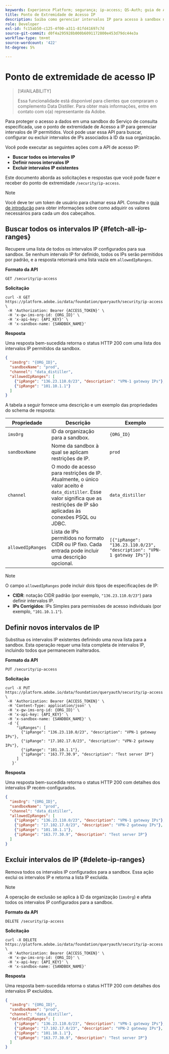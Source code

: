 ```yaml
---
keywords: Experience Platform; segurança; ip-access; QS-Auth; guia de API; serviço de consulta; intervalos de IP
title: Ponto de Extremidade de Acesso IP
description: Saiba como gerenciar intervalos IP para acesso à sandbox no Serviço de consulta usando o ponto de extremidade da API de acesso IP.
role: Developer
exl-id: fc15ab50-c125-4f00-a311-81fd41697c7d
source-git-commit: d0f4a295928b000b6091172800e453d79dc44e3a
workflow-type: tm+mt
source-wordcount: '422'
ht-degree: 5%

---
```


# Ponto de extremidade de acesso IP

>[!AVAILABILITY]
>
>Essa funcionalidade está disponível para clientes que compraram o complemento Data Distiller. Para obter mais informações, entre em contato com o(a) representante da Adobe.

Para proteger o acesso a dados em uma sandbox do Serviço de consulta especificada, use o ponto de extremidade de Acesso a IP para gerenciar intervalos de IP permitidos. Você pode usar essa API para buscar, configurar ou excluir intervalos de IPs associados à ID da sua organização.

Você pode executar as seguintes ações com a API de acesso IP:

- **Buscar todos os intervalos IP**
- **Definir novos intervalos IP**
- **Excluir intervalos IP existentes**

Este documento aborda as solicitações e respostas que você pode fazer e receber do ponto de extremidade `/security/ip-access`.

>[!NOTE]
>
>Você deve ter um token de usuário para chamar essa API. Consulte o [guia de introdução](./getting-started.md) para obter informações sobre como adquirir os valores necessários para cada um dos cabeçalhos.

## Buscar todos os intervalos IP {#fetch-all-ip-ranges}

Recupere uma lista de todos os intervalos IP configurados para sua sandbox. Se nenhum intervalo IP for definido, todos os IPs serão permitidos por padrão, e a resposta retornará uma lista vazia em `allowedIpRanges`.

**Formato da API**

```http
GET /security/ip-access
```

**Solicitação**

```shell
curl -X GET https://platform.adobe.io/data/foundation/queryauth/security/ip-access \
 -H 'Authorization: Bearer {ACCESS_TOKEN}' \
 -H 'x-gw-ims-org-id: {ORG_ID}' \
 -H 'x-api-key: {API_KEY}' \
 -H 'x-sandbox-name: {SANDBOX_NAME}'
```

**Resposta**

Uma resposta bem-sucedida retorna o status HTTP 200 com uma lista dos intervalos IP permitidos da sandbox.

```json
{
  "imsOrg": "{ORG_ID}",
  "sandboxName": "prod",
  "channel": "data_distiller",
  "allowedIpRanges": [
    {"ipRange": "136.23.110.0/23", "description": "VPN-1 gateway IPs"},
    {"ipRange": "101.10.1.1"}
  ]
}
```

A tabela a seguir fornece uma descrição e um exemplo das propriedades do schema de resposta:

| Propriedade | Descrição | Exemplo |
|------------------|---------------------------------------------|-----------------------------------------------------------------------------------------------|
| `imsOrg` | ID da organização para a sandbox. | `{ORG_ID}` |
| `sandboxName` | Nome da sandbox à qual se aplicam restrições de IP. | `prod` |
| `channel` | O modo de acesso para restrições de IP. Atualmente, o único valor aceito é `data_distiller`. Esse valor significa que as restrições de IP são aplicadas às conexões PSQL ou JDBC. | `data_distiller` |
| `allowedIpRanges` | Lista de IPs permitidos no formato CIDR ou IP fixo. Cada entrada pode incluir uma descrição opcional. | `[{"ipRange": "136.23.110.0/23", "description": "VPN-1 gateway IPs"}]` |

>[!NOTE]
>
>O campo `allowedIpRanges` pode incluir dois tipos de especificações de IP:<br><ul><li>**CIDR**: notação CIDR padrão (por exemplo, `"136.23.110.0/23"`) para definir intervalos IP.</li><li>**IPs Corrigidos**: IPs Simples para permissões de acesso individuais (por exemplo, `"101.10.1.1"`).</li></ul>

## Definir novos intervalos de IP

Substitua os intervalos IP existentes definindo uma nova lista para a sandbox. Esta operação requer uma lista completa de intervalos IP, incluindo todos que permanecem inalterados.

**Formato da API**

```http
PUT /security/ip-access
```

**Solicitação**

```shell
curl -X PUT https://platform.adobe.io/data/foundation/queryauth/security/ip-access \
 -H 'Authorization: Bearer {ACCESS_TOKEN}' \
 -H 'Content-Type: application/json' \
 -H 'x-gw-ims-org-id: {ORG_ID}' \
 -H 'x-api-key: {API_KEY}' \
 -H 'x-sandbox-name: {SANDBOX_NAME}' \
 -d '{
     "ipRanges": [
       {"ipRange": "136.23.110.0/23", "description": "VPN-1 gateway IPs"},
       {"ipRange": "17.102.17.0/23", "description": "VPN-2 gateway IPs"},
       {"ipRange": "101.10.1.1"},
       {"ipRange": "163.77.30.9", "description": "Test server IP"}
     ]
   }'
```

**Resposta**

Uma resposta bem-sucedida retorna o status HTTP 200 com detalhes dos intervalos IP recém-configurados.

```json
{
  "imsOrg": "{ORG_ID}",
  "sandboxName": "prod",
  "channel": "data_distiller",
  "allowedIpRanges": [
    {"ipRange": "136.23.110.0/23", "description": "VPN-1 gateway IPs"},
    {"ipRange": "17.102.17.0/23", "description": "VPN-2 gateway IPs"},
    {"ipRange": "101.10.1.1"},
    {"ipRange": "163.77.30.9", "description": "Test server IP"}
  ]
}
```

## Excluir intervalos de IP {#delete-ip-ranges}

Remova todos os intervalos IP configurados para a sandbox. Essa ação exclui os intervalos IP e retorna a lista IP excluída.

>[!NOTE]
>
>A operação de exclusão se aplica à ID da organização (`imsOrg`) e afeta todos os intervalos IP configurados para a sandbox.

**Formato da API**

```http
DELETE /security/ip-access
```

**Solicitação**

```shell
curl -X DELETE https://platform.adobe.io/data/foundation/queryauth/security/ip-access \
 -H 'Authorization: Bearer {ACCESS_TOKEN}' \
 -H 'x-gw-ims-org-id: {ORG_ID}' \
 -H 'x-api-key: {API_KEY}' \
 -H 'x-sandbox-name: {SANDBOX_NAME}'
```

**Resposta**

Uma resposta bem-sucedida retorna o status HTTP 200 com detalhes dos intervalos IP excluídos.

```json
{
  "imsOrg": "{ORG_ID}",
  "sandboxName": "prod",
  "channel": "data_distiller",
  "deletedIpRanges": [
    {"ipRange": "136.23.110.0/23", "description": "VPN-1 gateway IPs"},
    {"ipRange": "17.102.17.0/23", "description": "VPN-2 gateway IPs"},
    {"ipRange": "101.10.1.1"},
    {"ipRange": "163.77.30.9", "description": "Test server IP"}
  ]
}
```
